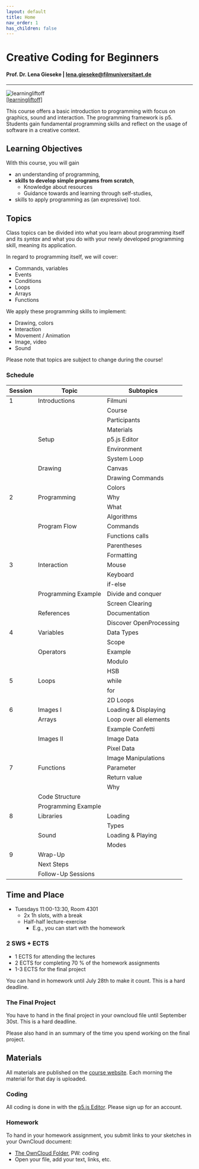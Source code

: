 ```yaml
---
layout: default
title: Home
nav_order: 1
has_children: false
---
```


# Creative Coding for Beginners

#### Prof. Dr. Lena Gieseke | lena.gieseke@filmuniversitaet.de  

---

![learningliftoff](https://www.learningliftoff.com/wp-content/uploads/2014/09/Prog.png)  
[[learningliftoff]](https://www.learningliftoff.com/wp-content/uploads/2014/09/Prog.png)  

This course offers a basic introduction to programming with focus on graphics, sound and interaction. The programming framework is p5. Students gain fundamental programming skills and reflect on the usage of software in a creative context.

## Learning Objectives

With this course, you will gain

* an understanding of programming,
* **skills to develop simple programs from scratch**,
    * Knowledge about resources
    * Guidance towards and learning through self-studies,
* skills to apply programming as (an expressive) tool.

## Topics

Class topics can be divided into what you learn about programming itself and its *syntax* and what you do with your newly developed programming skill, meaning its application.

In regard to programming itself, we will cover:

* Commands, variables
* Events
* Conditions
* Loops
* Arrays
* Functions

We apply these programming skills to implement:

* Drawing, colors
* Interaction
* Movement / Animation
* Image, video
* Sound
  

Please note that topics are subject to change during the course!

### Schedule

| Session | Topic               | Subtopics               |
| ------- | ------------------- | ----------------------- |
| 1       | Introductions       | Filmuni                 |
|         |                     | Course                  |
|         |                     | Participants            |
|         |                     | Materials               |
|         | Setup               | p5.js Editor            |
|         |                     | Environment             |
|         |                     | System Loop             |
|         | Drawing             | Canvas                  |
|         |                     | Drawing Commands        |
|         |                     | Colors                  |
| 2       | Programming         | Why                     |
|         |                     | What                    |
|         |                     | Algorithms              |
|         | Program Flow        | Commands                |
|         |                     | Functions calls         |
|         |                     | Parentheses             |
|         |                     | Formatting              |
| 3       | Interaction         | Mouse                   |
|         |                     | Keyboard                |
|         |                     | if-else                 |
|         | Programming Example | Divide and conquer      |
|         |                     | Screen Clearing         |
|         | References          | Documentation           |
|         |                     | Discover OpenProcessing |
| 4       | Variables           | Data Types              |
|         |                     | Scope                   |
|         | Operators           | Example                 |
|         |                     | Modulo                  |
|         |                     | HSB                     |
| 5       | Loops               | while                   |
|         |                     | for                     |
|         |                     | 2D Loops                |
| 6       | Images I            | Loading & Displaying    |
|         | Arrays              | Loop over all elements  |
|         |                     | Example Confetti        |
|         | Images II           | Image Data              |
|         |                     | Pixel Data              |
|         |                     | Image Manipulations     |
| 7       | Functions           | Parameter               |
|         |                     | Return value            |
|         |                     | Why                     |
|         | Code Structure      |                         |
|         | Programming Example |                         |
| 8       | Libraries           | Loading                 |
|         |                     | Types                   |
|         | Sound               | Loading & Playing       |
|         |                     | Modes                   |
| 9       | Wrap-Up             |                         |
|         | Next Steps          |                         |
|         | Follow-Up Sessions  |                         |



## Time and Place

* Tuesdays 11:00-13:30, Room 4301
    * 2x 1h slots, with a break
    * Half-half lecture-exercise
        * E.g., you can start with the homework


### 2 SWS + ECTS

* 1 ECTS for attending the lectures 
* 2 ECTS for completing 70 % of the homework assignments 
* 1-3 ECTS for the final project

You can hand in homework until July 28th to make it count. This is a hard deadline.

### The Final Project

You have to hand in the final project in your owncloud file until September 30st. This is a hard deadline.
  
Please also hand in an summary of the time you spend working on the final project.


## Materials

All materials are published on the [course website](https://ctechfilmuniversity.github.io/lecture_ss23_creative_coding_for_beginners/). Each morning the material for that day is uploaded.

### Coding

All coding is done in with the [p5.js Editor](https://editor.p5js.org/). Please sign up for an account.

### Homework

To hand in your homework assignment, you submit links to your sketches in your OwnCloud document:

* [The OwnCloud Folder](https://owncloud.gwdg.de/index.php/s/oA91WHT3HitvZlD), PW: coding
* Open your file, add your text, links, etc.
  
